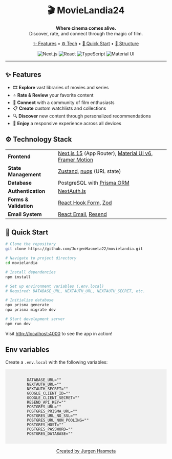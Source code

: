 <div align="center">
  <h1 align="center">🎬 MovieLandia24</h1>

  <p align="center">
    <strong>Where cinema comes alive.</strong><br>
    Discover, rate, and connect through the magic of film.
  </p>

  <p align="center">
    <a href="#features">✨ Features</a> •
    <a href="#tech">⚙️ Tech</a> •
    <a href="#start">🚀 Quick Start</a> •
    <a href="#structure">📂 Structure</a>
  </p>

  <p align="center">
    <img src="https://img.shields.io/badge/Next.js-15-black?style=for-the-badge&logo=next.js" alt="Next.js" />
    <img src="https://img.shields.io/badge/React-19-blue?style=for-the-badge&logo=react" alt="React" />
    <img src="https://img.shields.io/badge/TypeScript-5-blue?style=for-the-badge&logo=typescript" alt="TypeScript" />
    <img src="https://img.shields.io/badge/MUI-6-blue?style=for-the-badge&logo=mui" alt="Material UI" />
  </p>
</div>

<hr>

<h2 id="features">✨ Features</h2>

- 🎞️ **Explore** vast libraries of movies and series
- ⭐ **Rate & Review** your favorite content
- 👥 **Connect** with a community of film enthusiasts
- 📋 **Create** custom watchlists and collections
- 🔍 **Discover** new content through personalized recommendations
- 📱 **Enjoy** a responsive experience across all devices

<h2 id="tech">⚙️ Technology Stack</h2>

<table>
  <tr>
    <td><b>Frontend</b></td>
    <td>
      <a href="https://nextjs.org/">Next.js 15</a> (App Router),
      <a href="https://mui.com/">Material UI v6</a>,
      <a href="https://www.framer.com/motion/">Framer Motion</a>
    </td>
  </tr>
  <tr>
    <td><b>State Management</b></td>
    <td>
      <a href="https://github.com/pmndrs/zustand">Zustand</a>,
      <a href="https://www.npmjs.com/package/nuqs">nuqs</a> (URL state)
    </td>
  </tr>
  <tr>
    <td><b>Database</b></td>
    <td>
      PostgreSQL with <a href="https://www.prisma.io/">Prisma ORM</a>
    </td>
  </tr>
  <tr>
    <td><b>Authentication</b></td>
    <td>
      <a href="https://next-auth.js.org/">NextAuth.js</a>
    </td>
  </tr>
  <tr>
    <td><b>Forms & Validation</b></td>
    <td>
      <a href="https://react-hook-form.com/">React Hook Form</a>,
      <a href="https://zod.dev/">Zod</a>
    </td>
  </tr>
  <tr>
    <td><b>Email System</b></td>
    <td>
      <a href="https://react.email/">React Email</a>,
      <a href="https://resend.com/">Resend</a>
    </td>
  </tr>
</table>

<h2 id="start">🚀 Quick Start</h2>

```bash
# Clone the repository
git clone https://github.com/JurgenHasmeta22/movielandia.git

# Navigate to project directory
cd movielandia

# Install dependencies
npm install

# Set up environment variables (.env.local)
# Required: DATABASE_URL, NEXTAUTH_URL, NEXTAUTH_SECRET, etc.

# Initialize database
npx prisma generate
npx prisma migrate dev

# Start development server
npm run dev
```

Visit [http://localhost:4000](http://localhost:4000) to see the app in action!

<h2 id="structure">Env variables</h2>
<p>Create a <code>.env.local</code> with the following variables:</p>
<pre style="background-color:#f0f0f0; padding:10px; overflow:auto">
    <code>
        DATABASE_URL=""
        NEXTAUTH_URL=""
        NEXTAUTH_SECRET=""
        GOOGLE_CLIENT_ID=""
        GOOGLE_CLIENT_SECRET=""
        RESEND_API_KEY=""
        POSTGRES_URL=""
        POSTGRES_PRISMA_URL=""
        POSTGRES_URL_NO_SSL=""
        POSTGRES_URL_NON_POOLING=""
        POSTGRES_HOST=""
        POSTGRES_PASSWORD=""
        POSTGRES_DATABASE=""
    </code>
</pre>

<div align="center">
  <p>
    <a href="https://github.com/JurgenHasmeta22">
      Created by Jurgen Hasmeta
    </a>
  </p>
</div>

